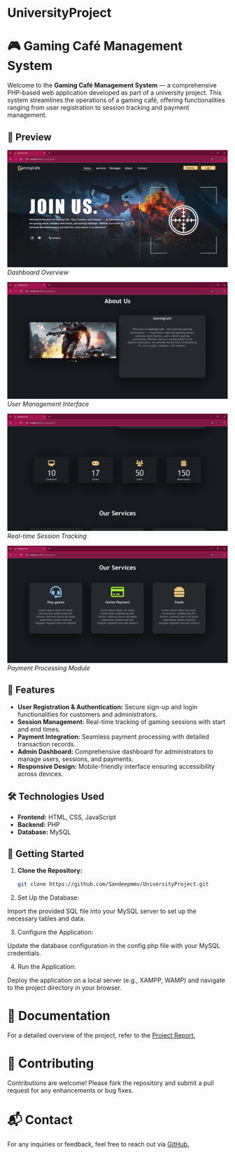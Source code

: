 # UniversityProject
# 🎮 Gaming Café Management System

Welcome to the **Gaming Café Management System** — a comprehensive PHP-based web application developed as part of a university project. This system streamlines the operations of a gaming café, offering functionalities ranging from user registration to session tracking and payment management.

## 📸 Preview

![Dashboard Overview](https://github.com/Sandeepmmv/UniversityProject/blob/main/Screenshot%202025-03-04%20171832.png)  
*Dashboard Overview*

![User Management](https://github.com/Sandeepmmv/UniversityProject/blob/main/Screenshot%202025-03-04%20171839.png)  
*User Management Interface*

![Session Tracking](https://github.com/Sandeepmmv/UniversityProject/blob/main/Screenshot%202025-03-04%20171910.png)  
*Real-time Session Tracking*

![Payment Processing](https://github.com/Sandeepmmv/UniversityProject/blob/main/Screenshot%202025-03-04%20171914.png)  
*Payment Processing Module*

## 🧩 Features

- **User Registration & Authentication:** Secure sign-up and login functionalities for customers and administrators.
- **Session Management:** Real-time tracking of gaming sessions with start and end times.
- **Payment Integration:** Seamless payment processing with detailed transaction records.
- **Admin Dashboard:** Comprehensive dashboard for administrators to manage users, sessions, and payments.
- **Responsive Design:** Mobile-friendly interface ensuring accessibility across devices.

## 🛠️ Technologies Used

- **Frontend:** HTML, CSS, JavaScript
- **Backend:** PHP
- **Database:** MySQL

## 🚀 Getting Started

1. **Clone the Repository:**
   ```bash
   git clone https://github.com/Sandeepmmv/UniversityProject.git
2. Set Up the Database:

Import the provided SQL file into your MySQL server to set up the necessary tables and data.

3. Configure the Application:

Update the database configuration in the config.php file with your MySQL credentials.

4. Run the Application:

Deploy the application on a local server (e.g., XAMPP, WAMP) and navigate to the project directory in your browser.

# 📄 Documentation
For a detailed overview of the project, refer to the [Project Report.](https://github.com/Sandeepmmv/UniversityProject/blob/main/GamingCafeProject.pdf)

# 🤝 Contributing
Contributions are welcome! Please fork the repository and submit a pull request for any enhancements or bug fixes.

# 📬 Contact
For any inquiries or feedback, feel free to reach out via [GitHub.](https://github.com/Sandeepmmv)
